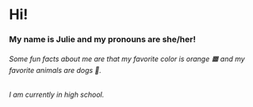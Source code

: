 
<h1>Hi!</h1>
<h3>My name is Julie and my pronouns are she/her!</h3>
<h6>Some fun facts about me are that my favorite color is <em>orange</em> 🟧 and my favorite animals are <i>dogs</i> 🐶.</h6>
<h6>I am currently in high school.</h6>




<!--
**juhum1/juhum1** is a ✨ _special_ ✨ repository because its `README.md` (this file) appears on your GitHub profile.

Here are some ideas to get you started:

- 🔭 I’m currently working on ...
- 🌱 I’m currently learning ...
- 👯 I’m looking to collaborate on ...
- 🤔 I’m looking for help with ...
- 💬 Ask me about ...
- 📫 How to reach me: ...
- 😄 Pronouns: ...
- ⚡ Fun fact: ...
-->
